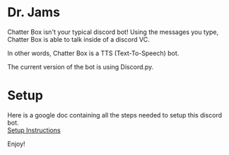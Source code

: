 # Dr. Jams

Chatter Box isn't your typical discord bot!
Using the messages you type, Chatter Box is able to talk inside of a discord VC.

In other words, Chatter Box is a TTS (Text-To-Speech) bot.

The current version of the bot is using Discord.py.


# Setup

Here is a google doc containing all the steps needed to setup this discord bot.
<br>[Setup Instructions](https://docs.google.com/document/d/1KjbmoMgFNm3SDCSmVb-vhsCl_4UsAQZC3tIImlye51g/edit?usp=sharing)

Enjoy!
